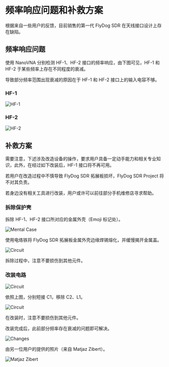 # 频率响应问题和补救方案

根据来自一些用户的反馈，目前销售的第一代 FlyDog SDR 在天线接口设计上存在缺陷。

## 频率响应问题

使用 NanoVNA 分别检测 HF-1、HF-2 接口的频率响应，由下图可见，HF-1 和 HF-2 于某些频率上存在不同程度的衰减。

导致部分频率范围出现衰减的原因在于 HF-1 和 HF-2 接口上的输入电容不够。

### HF-1

![HF-1](/developer/sensitivity_1.jpg "HF-1")

### HF-2

![HF-2](/developer/sensitivity_2.jpg "HF-2")

## 补救方案

需要注意，下述涉及改造设备的操作，要求用户具备一定动手能力和相关专业知识，此外，在经过如下改装后，HF-1 接口将不再可用。

若用户在改造过程中不慎导致 FlyDog SDR 拓展板损坏，FlyDog SDR Project 将不对其负责。

若身边没有相关工具进行改装，用户或许可以前往部分手机维修店寻求帮助。

### 拆除保护壳

拆除 HF-1、HF-2 接口所对应的金属外壳（Emoji 标记处）。

![Mental Case](/developer/sensitivity_3.jpg "Mental Case")

使用电烙铁将 FlyDog SDR 拓展板金属外壳边缘焊锡熔化，并缓慢揭开金属盖。

![Circuit](/developer/sensitivity_4.jpg "Circuit")

拆除过程中，注意不要损伤到其他元件。

### 改装电路

![Circuit](/developer/sensitivity_5.jpg "Circuit")

依照上图，分别短接 C1，移除 C2、L1。

![Circuit](/developer/sensitivity_6.jpg "Circuit")

在改装时，注意不要损伤到其他元件。

改装完成后，此前部分频率存在衰减的问题即可解决。

![Changes](/developer/sensitivity_7.jpg "Changes")

由另一位用户的提供的照片（来自 Matjaz Zibert）。

![Matjaz Zibert](/developer/sensitivity_8.jpg "Matjaz Zibert")
